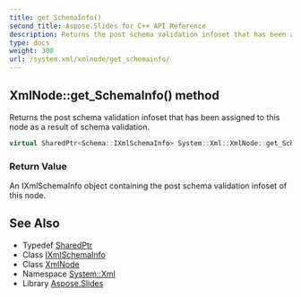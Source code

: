 ```yaml
---
title: get_SchemaInfo()
second_title: Aspose.Slides for C++ API Reference
description: Returns the post schema validation infoset that has been assigned to this node as a result of schema validation.
type: docs
weight: 300
url: /system.xml/xmlnode/get_schemainfo/
---
```

## XmlNode::get_SchemaInfo() method


Returns the post schema validation infoset that has been assigned to this node as a result of schema validation.

```cpp
virtual SharedPtr<Schema::IXmlSchemaInfo> System::Xml::XmlNode::get_SchemaInfo()
```


### Return Value

An IXmlSchemaInfo object containing the post schema validation infoset of this node.

## See Also

* Typedef [SharedPtr](../../../system/sharedptr/)
* Class [IXmlSchemaInfo](../../../system.xml.schema/ixmlschemainfo/)
* Class [XmlNode](../)
* Namespace [System::Xml](../../)
* Library [Aspose.Slides](../../../)